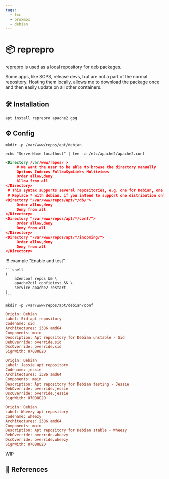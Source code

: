 ```yaml
---
tags:
  - lxc
  - proxmox
  - debian
---
```

# :package: reprepro

[reprepro][1] is used as a local repository for deb packages.

Some apps, like SOPS, release devs, but are not a part of the normal repository. Hosting them locally, allows me to download the package once and then easily update on all other containers.

## :hammer_and_wrench: Installation

```shell
apt install reprepro apache2 gpg
```

## :gear: Config

```shell
mkdir -p /var/www/repos/apt/debian
```

```shell title="/etc/apache2/apache2.conf"
echo "ServerName localhost" | tee -a /etc/apache2/apache2.conf
```

```xml title="/etc/apache2/conf-availabe/repos.conf"
<Directory /var/www/repos/ >  
     # We want the user to be able to browse the directory manually  
     Options Indexes FollowSymLinks Multiviews  
     Order allow,deny  
     Allow from all  
</Directory>  
 # This syntax supports several repositories, e.g. one for Debian, one for Ubuntu.  
 # Replace * with debian, if you intend to support one distribution only.  
<Directory "/var/www/repos/apt/*/db/">  
     Order allow,deny  
     Deny from all  
</Directory>  
<Directory "/var/www/repos/apt/*/conf/">  
     Order allow,deny  
     Deny from all  
</Directory>  
<Directory "/var/www/repos/apt/*/incoming/">  
     Order allow,deny  
     Deny from all  
</Directory>
```

!!! example "Enable and test"

    ```shell
    (
        a2enconf repos && \
        apache2ctl configtest && \
        service apache2 restart
    )
    ```

```shell
mkdir -p /var/www/repos/apt/debian/conf
```

```ini title="/var/www/repos/apt/debian/conf/distributions"
Origin: Debian  
Label: Sid apt repository  
Codename: sid  
Architectures: i386 amd64  
Components: main  
Description: Apt repository for Debian unstable - Sid  
DebOverride: override.sid  
DscOverride: override.sid  
SignWith: 870B8E2D  

Origin: Debian  
Label: Jessie apt repository  
Codename: jessie  
Architectures: i386 amd64  
Components: main  
Description: Apt repository for Debian testing - Jessie  
DebOverride: override.jessie  
DscOverride: override.jessie  
SignWith: 870B8E2D  

Origin: Debian  
Label: Wheezy apt repository  
Codename: wheezy  
Architectures: i386 amd64  
Components: main  
Description: Apt repository for Debian stable - Wheezy  
DebOverride: override.wheezy  
DscOverride: override.wheezy  
SignWith: 870B8E2D
```

WIP

## :link: References

[1]: <https://santi-bassett.blogspot.com/2014/07/setting-up-apt-repository-with-reprepro.html?m=1>
